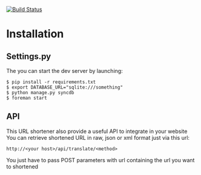 [![Build Status](https://secure.travis-ci.org/luxifer/UrliZr.png)](http://travis-ci.org/luxifer/UrliZr)

Installation
============

Settings.py
-----------

The you can start the dev server by launching:
    
    $ pip install -r requirements.txt
    $ export DATABASE_URL="sqlite:///something"
    $ python manage.py syncdb
    $ foreman start

API
---

This URL shortener also provide a useful API to integrate in your website
You can retrieve shortened URL in raw, json or xml format just via this url:

    http://<your host>/api/translate/<method>

You just have to pass POST parameters with url containing the url you want to shortened
